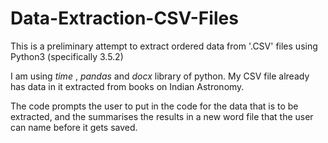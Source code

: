 # Data-Extraction-CSV-Files

This is a preliminary attempt to extract ordered data from '.CSV' files using Python3 (specifically 3.5.2)

I am using _time_ , _pandas_ and _docx_ library of python.
My CSV file already has data in it extracted from books on Indian Astronomy.

The code prompts the user to put in the code for the data that is to be extracted, and the summarises the results in a new word file that the user can name before it gets saved.
